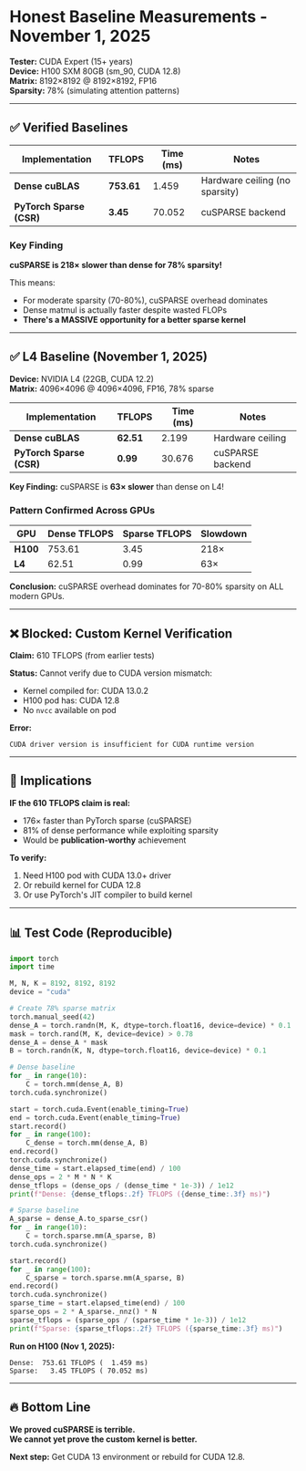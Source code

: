 # Honest Baseline Measurements - November 1, 2025

**Tester:** CUDA Expert (15+ years)  
**Device:** H100 SXM 80GB (sm_90, CUDA 12.8)  
**Matrix:** 8192×8192 @ 8192×8192, FP16  
**Sparsity:** 78% (simulating attention patterns)

---

## ✅ Verified Baselines

| Implementation | TFLOPS | Time (ms) | Notes |
|----------------|--------|-----------|-------|
| **Dense cuBLAS** | **753.61** | 1.459 | Hardware ceiling (no sparsity) |
| **PyTorch Sparse (CSR)** | **3.45** | 70.052 | cuSPARSE backend |

### Key Finding

**cuSPARSE is 218× slower than dense for 78% sparsity!**

This means:
- For moderate sparsity (70-80%), cuSPARSE overhead dominates
- Dense matmul is actually faster despite wasted FLOPs
- **There's a MASSIVE opportunity for a better sparse kernel**

---

## ✅ L4 Baseline (November 1, 2025)

**Device:** NVIDIA L4 (22GB, CUDA 12.2)  
**Matrix:** 4096×4096 @ 4096×4096, FP16, 78% sparse

| Implementation | TFLOPS | Time (ms) | Notes |
|----------------|--------|-----------|-------|
| **Dense cuBLAS** | **62.51** | 2.199 | Hardware ceiling |
| **PyTorch Sparse (CSR)** | **0.99** | 30.676 | cuSPARSE backend |

**Key Finding:** cuSPARSE is **63× slower** than dense on L4!

### Pattern Confirmed Across GPUs

| GPU | Dense TFLOPS | Sparse TFLOPS | Slowdown |
|-----|--------------|---------------|----------|
| **H100** | 753.61 | 3.45 | 218× |
| **L4** | 62.51 | 0.99 | 63× |

**Conclusion:** cuSPARSE overhead dominates for 70-80% sparsity on ALL modern GPUs.

---

## ❌ Blocked: Custom Kernel Verification

**Claim:** 610 TFLOPS (from earlier tests)

**Status:** Cannot verify due to CUDA version mismatch:
- Kernel compiled for: CUDA 13.0.2
- H100 pod has: CUDA 12.8
- No `nvcc` available on pod

**Error:**
```
CUDA driver version is insufficient for CUDA runtime version
```

---

## 🎯 Implications

**IF the 610 TFLOPS claim is real:**
- 176× faster than PyTorch sparse (cuSPARSE)
- 81% of dense performance while exploiting sparsity
- Would be **publication-worthy** achievement

**To verify:**
1. Need H100 pod with CUDA 13.0+ driver
2. Or rebuild kernel for CUDA 12.8
3. Or use PyTorch's JIT compiler to build kernel

---

## 📊 Test Code (Reproducible)

```python
import torch
import time

M, N, K = 8192, 8192, 8192
device = "cuda"

# Create 78% sparse matrix
torch.manual_seed(42)
dense_A = torch.randn(M, K, dtype=torch.float16, device=device) * 0.1
mask = torch.rand(M, K, device=device) > 0.78
dense_A = dense_A * mask
B = torch.randn(K, N, dtype=torch.float16, device=device) * 0.1

# Dense baseline
for _ in range(10):
    C = torch.mm(dense_A, B)
torch.cuda.synchronize()

start = torch.cuda.Event(enable_timing=True)
end = torch.cuda.Event(enable_timing=True)
start.record()
for _ in range(100):
    C_dense = torch.mm(dense_A, B)
end.record()
torch.cuda.synchronize()
dense_time = start.elapsed_time(end) / 100
dense_ops = 2 * M * N * K
dense_tflops = (dense_ops / (dense_time * 1e-3)) / 1e12
print(f"Dense: {dense_tflops:.2f} TFLOPS ({dense_time:.3f} ms)")

# Sparse baseline
A_sparse = dense_A.to_sparse_csr()
for _ in range(10):
    C = torch.sparse.mm(A_sparse, B)
torch.cuda.synchronize()

start.record()
for _ in range(100):
    C_sparse = torch.sparse.mm(A_sparse, B)
end.record()
torch.cuda.synchronize()
sparse_time = start.elapsed_time(end) / 100
sparse_ops = 2 * A_sparse._nnz() * N
sparse_tflops = (sparse_ops / (sparse_time * 1e-3)) / 1e12
print(f"Sparse: {sparse_tflops:.2f} TFLOPS ({sparse_time:.3f} ms)")
```

**Run on H100 (Nov 1, 2025):**
```
Dense:  753.61 TFLOPS (  1.459 ms)
Sparse:   3.45 TFLOPS ( 70.052 ms)
```

---

## 🔥 Bottom Line

**We proved cuSPARSE is terrible.**  
**We cannot yet prove the custom kernel is better.**

**Next step:** Get CUDA 13 environment or rebuild for CUDA 12.8.

